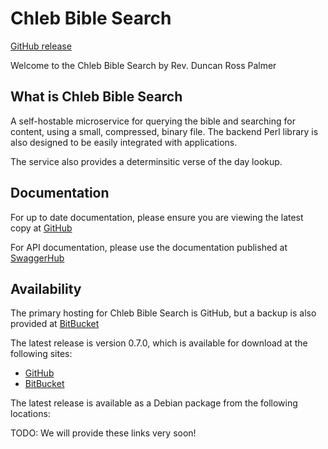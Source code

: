 # Chleb Bible Search

[GitHub release](https://github.com/daybologic/chleb-bible-search)

Welcome to the Chleb Bible Search by Rev. Duncan Ross Palmer

## What is Chleb Bible Search

A self-hostable microservice for querying the bible and searching for content, using a small, compressed, binary file.
The backend Perl library is also designed to be easily integrated with applications.

The service also provides a determinsitic verse of the day lookup.

## Documentation

For up to date documentation, please ensure you are viewing the latest copy at [GitHub](https://github.com/daybologic/chleb-bible-search/blob/master/README.md)

For API documentation, please use the documentation published at [SwaggerHub](https://app.swaggerhub.com/apis/M6KVM/chleb-bible_search/0.1.0)

## Availability

The primary hosting for Chleb Bible Search is GitHub, but a backup is also provided at [BitBucket](https://bitbucket.org/2E0EOL/chleb-bible-search/commits/branch/master)

The latest release is version 0.7.0, which is available for download at the following sites:

  * [GitHub](https://github.com/daybologic/chleb-bible-search/archive/refs/tags/v0.7.0.tar.gz)
  * [BitBucket](https://bitbucket.org/2E0EOL/chleb-bible-search/get/754b4f26eef6a79dcdc53a1ce270a2f133d6fe1e.tar.gz)

The latest release is available as a Debian package from the following locations:

  TODO: We will provide these links very soon!
